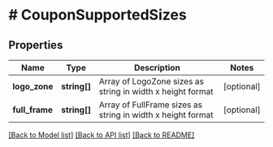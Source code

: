 # # CouponSupportedSizes

## Properties

Name | Type | Description | Notes
------------ | ------------- | ------------- | -------------
**logo_zone** | **string[]** | Array of LogoZone sizes as string in width x height format | [optional]
**full_frame** | **string[]** | Array of FullFrame sizes as string in width x height format | [optional]

[[Back to Model list]](../../README.md#models) [[Back to API list]](../../README.md#endpoints) [[Back to README]](../../README.md)
